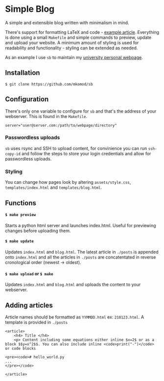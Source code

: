 # Simple Blog

A simple and extensible blog written with minimalism in mind.

There's support for formatting LaTeX and code - [example article](./posts/210123.html). Everything is done using a small `Makefile` and simple commands to preview, update and upload your website. A minimum amount of styling is used for readability and functionality - styling can be extended as needed. 

As an example I use `sb` to maintain my [university personal webpage](http://wwwf.imperial.ac.uk/~mk1019/).

## Installation

```
$ git clone https://github.com/mkomod/sb
```

## Configuration

There's only one variable to configure for `sb` and that's the address of your webserver. This is found in the `Makefile`.

```
server="user@server.com:/path/to/webpage/directory"
```

### Passwordless uploads

`sb` uses rsync and SSH to upload content, for convinience you can run `ssh-copy-id` and follow the steps to store your login credentials and allow for passwordless uploads.

### Styling 

You can change how pages look by altering `assets/style.css`, `templates/index.html` and `templates/blog.html`. 

## Functions

#### `$ make preview`

Starts a python html server and launches index.html. Useful for previewing changes before uploading them.

#### `$ make update`

Updates `index.html` and `blog.html`. The latest article in `./posts` is appended onto `index.html` and all the articles in `./posts` are concatentated in reverse cronological order (newest -> oldest). 

#### `$ make upload` or `$ make`

Updates `index.html` and `blog.html` and uploads the content to your webserver.

## Adding articles

Article names should be formatted as `YYMMDD.html` ex: `210123.html`. A template is provided in `./posts`

```
<article>
    <h4> Title </h4>
    <p> Content including some equations either inline $x=2$ or as a block $$y=x^2$$. You can also include inline <code>print("-")</code> or code blocks
    
<pre><code># hello_world.py
...
</pre></code>

</article>
```
